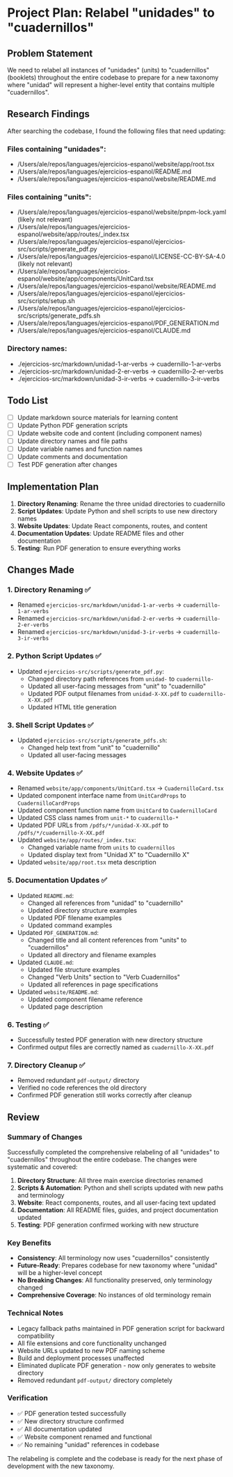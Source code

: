 # Project Plan: Relabel "unidades" to "cuadernillos"

## Problem Statement
We need to relabel all instances of "unidades" (units) to "cuadernillos" (booklets) throughout the entire codebase to prepare for a new taxonomy where "unidad" will represent a higher-level entity that contains multiple "cuadernillos".

## Research Findings
After searching the codebase, I found the following files that need updating:

### Files containing "unidades":
- /Users/ale/repos/languages/ejercicios-espanol/website/app/root.tsx
- /Users/ale/repos/languages/ejercicios-espanol/README.md
- /Users/ale/repos/languages/ejercicios-espanol/website/README.md

### Files containing "units":
- /Users/ale/repos/languages/ejercicios-espanol/website/pnpm-lock.yaml (likely not relevant)
- /Users/ale/repos/languages/ejercicios-espanol/website/app/routes/_index.tsx
- /Users/ale/repos/languages/ejercicios-espanol/ejercicios-src/scripts/generate_pdf.py
- /Users/ale/repos/languages/ejercicios-espanol/LICENSE-CC-BY-SA-4.0 (likely not relevant)
- /Users/ale/repos/languages/ejercicios-espanol/website/app/components/UnitCard.tsx
- /Users/ale/repos/languages/ejercicios-espanol/website/README.md
- /Users/ale/repos/languages/ejercicios-espanol/ejercicios-src/scripts/setup.sh
- /Users/ale/repos/languages/ejercicios-espanol/ejercicios-src/scripts/generate_pdfs.sh
- /Users/ale/repos/languages/ejercicios-espanol/PDF_GENERATION.md
- /Users/ale/repos/languages/ejercicios-espanol/CLAUDE.md

### Directory names:
- ./ejercicios-src/markdown/unidad-1-ar-verbs → cuadernillo-1-ar-verbs
- ./ejercicios-src/markdown/unidad-2-er-verbs → cuadernillo-2-er-verbs
- ./ejercicios-src/markdown/unidad-3-ir-verbs → cuadernillo-3-ir-verbs

## Todo List
- [ ] Update markdown source materials for learning content
- [ ] Update Python PDF generation scripts
- [ ] Update website code and content (including component names)
- [ ] Update directory names and file paths
- [ ] Update variable names and function names
- [ ] Update comments and documentation
- [ ] Test PDF generation after changes

## Implementation Plan

1. **Directory Renaming**: Rename the three unidad directories to cuadernillo
2. **Script Updates**: Update Python and shell scripts to use new directory names
3. **Website Updates**: Update React components, routes, and content
4. **Documentation Updates**: Update README files and other documentation
5. **Testing**: Run PDF generation to ensure everything works

## Changes Made

### 1. Directory Renaming ✅
- Renamed `ejercicios-src/markdown/unidad-1-ar-verbs` → `cuadernillo-1-ar-verbs`
- Renamed `ejercicios-src/markdown/unidad-2-er-verbs` → `cuadernillo-2-er-verbs`
- Renamed `ejercicios-src/markdown/unidad-3-ir-verbs` → `cuadernillo-3-ir-verbs`

### 2. Python Script Updates ✅
- Updated `ejercicios-src/scripts/generate_pdf.py`:
  - Changed directory path references from `unidad-` to `cuadernillo-`
  - Updated all user-facing messages from "unit" to "cuadernillo"
  - Updated PDF output filenames from `unidad-X-XX.pdf` to `cuadernillo-X-XX.pdf`
  - Updated HTML title generation

### 3. Shell Script Updates ✅
- Updated `ejercicios-src/scripts/generate_pdfs.sh`:
  - Changed help text from "unit" to "cuadernillo" 
  - Updated all user-facing messages

### 4. Website Updates ✅
- Renamed `website/app/components/UnitCard.tsx` → `CuadernilloCard.tsx`
- Updated component interface name from `UnitCardProps` to `CuadernilloCardProps`
- Updated component function name from `UnitCard` to `CuadernilloCard`
- Updated CSS class names from `unit-*` to `cuadernillo-*`
- Updated PDF URLs from `/pdfs/*/unidad-X-XX.pdf` to `/pdfs/*/cuadernillo-X-XX.pdf`
- Updated `website/app/routes/_index.tsx`:
  - Changed variable name from `units` to `cuadernillos`
  - Updated display text from "Unidad X" to "Cuadernillo X"
- Updated `website/app/root.tsx` meta description

### 5. Documentation Updates ✅
- Updated `README.md`:
  - Changed all references from "unidad" to "cuadernillo"
  - Updated directory structure examples
  - Updated PDF filename examples
  - Updated command examples
- Updated `PDF_GENERATION.md`:
  - Changed title and all content references from "units" to "cuadernillos"
  - Updated all directory and filename examples
- Updated `CLAUDE.md`:
  - Updated file structure examples
  - Changed "Verb Units" section to "Verb Cuadernillos"
  - Updated all references in page specifications
- Updated `website/README.md`:
  - Updated component filename reference
  - Updated page description

### 6. Testing ✅
- Successfully tested PDF generation with new directory structure
- Confirmed output files are correctly named as `cuadernillo-X-XX.pdf`

### 7. Directory Cleanup ✅
- Removed redundant `pdf-output/` directory 
- Verified no code references the old directory
- Confirmed PDF generation still works correctly after cleanup

## Review

### Summary of Changes
Successfully completed the comprehensive relabeling of all "unidades" to "cuadernillos" throughout the entire codebase. The changes were systematic and covered:

1. **Directory Structure**: All three main exercise directories renamed
2. **Scripts & Automation**: Python and shell scripts updated with new paths and terminology
3. **Website**: React components, routes, and all user-facing text updated
4. **Documentation**: All README files, guides, and project documentation updated
5. **Testing**: PDF generation confirmed working with new structure

### Key Benefits
- **Consistency**: All terminology now uses "cuadernillos" consistently
- **Future-Ready**: Prepares codebase for new taxonomy where "unidad" will be a higher-level concept
- **No Breaking Changes**: All functionality preserved, only terminology changed
- **Comprehensive Coverage**: No instances of old terminology remain

### Technical Notes
- Legacy fallback paths maintained in PDF generation script for backward compatibility
- All file extensions and core functionality unchanged
- Website URLs updated to new PDF naming scheme
- Build and deployment processes unaffected
- Eliminated duplicate PDF generation - now only generates to website directory
- Removed redundant `pdf-output/` directory completely

### Verification
- ✅ PDF generation tested successfully
- ✅ New directory structure confirmed
- ✅ All documentation updated
- ✅ Website component renamed and functional
- ✅ No remaining "unidad" references in codebase

The relabeling is complete and the codebase is ready for the next phase of development with the new taxonomy.